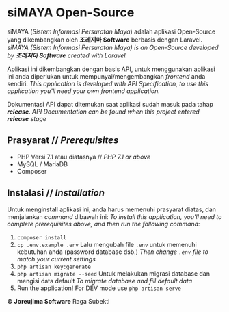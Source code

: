 # siMAYA Open-Source

siMAYA (*Sistem Informasi Persuratan Maya*) adalah aplikasi Open-Source yang dikembangkan oleh **조레지마 Software** berbasis dengan Laravel.
*siMAYA (*Sistem Informasi Persuratan Maya*) is an Open-Source developed by **조레지마 Software** created with Laravel.*

Aplikasi ini dikembangkan dengan basis API, untuk menggunakan aplikasi ini anda diperlukan untuk mempunyai/mengembangkan  *frontend* anda sendiri.
*This application is developed with API Specification, to use this application you'll need your own frontend application.*

Dokumentasi API dapat ditemukan saat aplikasi sudah masuk pada tahap ***release***.
*API Documentation can be found when this project entered **release** stage*

## Prasyarat // *Prerequisites*
* PHP Versi 7.1 atau diatasnya // *PHP 7.1 or above*
* MySQL / MariaDB
* Composer

## Instalasi // *Installation*
Untuk menginstall aplikasi ini, anda harus memenuhi prasyarat diatas, dan menjalankan *command* dibawah ini:
*To install this application, you'll need to complete prerequisites above, and then run the following command*:
1. `composer install`
2. `cp .env.example .env` 
	Lalu mengubah file `.env` untuk memenuhi kebutuhan anda (password database dsb.)
	*Then change `.env` file to match your current settings*
3. `php artisan key:generate`
4. `php artisan migrate --seed`
	Untuk melakukan migrasi database dan mengisi data default
	*To migrate database and fill default data*
5. Run the application!
	For DEV mode use `php artisan serve`

**&copy; Joreujima Software** Raga Subekti